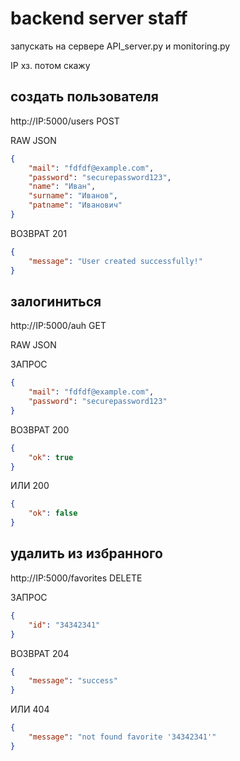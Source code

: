 # backend server staff
запускать на сервере API_server.py и monitoring.py

IP хз. потом скажу

## создать пользователя
http://IP:5000/users POST

RAW JSON
```json
{
    "mail": "fdfdf@example.com",
    "password": "securepassword123",
    "name": "Иван",
    "surname": "Иванов",
    "patname": "Иванович"
}
```
ВОЗВРАТ 201
```json
{
    "message": "User created successfully!"
}
```


## залогиниться
http://IP:5000/auh GET

RAW JSON

ЗАПРОС
```json
{
    "mail": "fdfdf@example.com",
    "password": "securepassword123"
}
```

ВОЗВРАТ 200
```json
{
    "ok": true
}
```
ИЛИ 200
```json
{
    "ok": false
}
```

## удалить из избранного
http://IP:5000/favorites DELETE

ЗАПРОС
```json
{
    "id": "34342341"
}
```
ВОЗВРАТ 204
```json
{
    "message": "success"
}
```
ИЛИ 404
```json
{
    "message": "not found favorite '34342341'"
}
```

